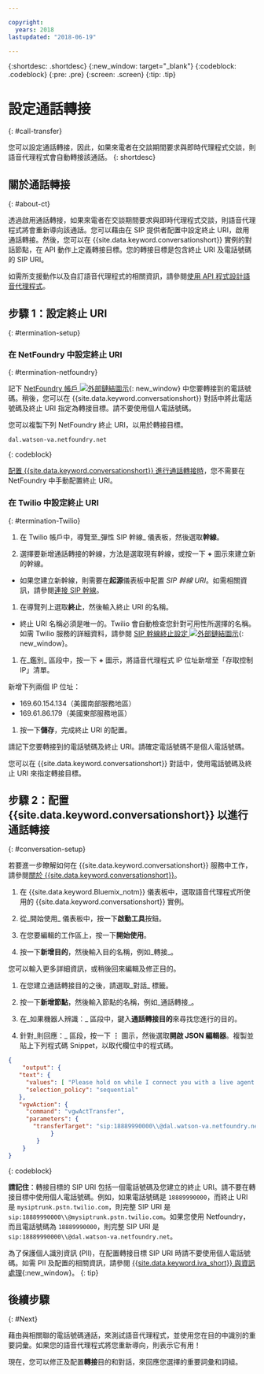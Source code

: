```yaml
---

copyright:
  years: 2018
lastupdated: "2018-06-19"

---
```


{:shortdesc: .shortdesc}
{:new_window: target="_blank"}
{:codeblock: .codeblock}
{:pre: .pre}
{:screen: .screen}
{:tip: .tip}


# 設定通話轉接
{: #call-transfer}

您可以設定通話轉接，因此，如果來電者在交談期間要求與即時代理程式交談，則語音代理程式會自動轉接該通話。
{: shortdesc}

## 關於通話轉接
{: #about-ct}

透過啟用通話轉接，如果來電者在交談期間要求與即時代理程式交談，則語音代理程式將會重新導向該通話。您可以藉由在 SIP 提供者配置中設定終止 URI，啟用通話轉接。然後，您可以在 {{site.data.keyword.conversationshort}} 實例的對話節點，在 API 動作上定義轉接目標。您的轉接目標是包含終止 URI 及電話號碼的 SIP URI。

如需所支援動作以及自訂語音代理程式的相關資訊，請參閱[使用 API 程式設計語音代理程式](api.html)。

## 步驟 1：設定終止 URI
{: #termination-setup}

### 在 NetFoundry 中設定終止 URI
{: #termination-netfoundry}

記下 [NetFoundry 帳戶 ![外部鏈結圖示](../../icons/launch-glyph.svg "外部鏈結圖示")](https://watson.netfoundry.io/watson-login){: new_window} 中您要轉接到的電話號碼。稍後，您可以在 {{site.data.keyword.conversationshort}} 對話中將此電話號碼及終止 URI 指定為轉接目標。請不要使用個人電話號碼。

您可以複製下列 NetFoundry 終止 URI，以用於轉接目標。

```
dal.watson-va.netfoundry.net
```
{: codeblock}

[配置 {{site.data.keyword.conversationshort}} 進行通話轉接時](#conversation-setup)，您不需要在 NetFoundry 中手動配置終止 URI。

### 在 Twilio 中設定終止 URI
{: #termination-Twilio}

1. 在 Twilio 帳戶中，導覽至_彈性 SIP 幹線_ 儀表板，然後選取**幹線**。

1. 選擇要新增通話轉接的幹線，方法是選取現有幹線，或按一下 **+** 圖示來建立新的幹線。

  * 如果您建立新幹線，則需要在**起源**儀表板中配置 _SIP 幹線 URI_。如需相關資訊，請參閱[連接 SIP 幹線](connect-SIP.html)。

1. 在導覽列上選取**終止**，然後輸入終止 URI 的名稱。

  * 終止 URI 名稱必須是唯一的。Twilio 會自動檢查您針對可用性所選擇的名稱。如需 Twilio 服務的詳細資料，請參閱 [SIP 幹線終止設定 ![外部鏈結圖示](../../icons/launch-glyph.svg "外部鏈結圖示")](https://www.twilio.com/docs/api/sip-trunking/getting-started#termination){: new_window}。

1. 在_鑑別_ 區段中，按一下 **+** 圖示，將語音代理程式 IP 位址新增至「存取控制 IP」清單。

  新增下列兩個 IP 位址：
   * 169.60.154.134（美國南部服務地區）
   * 169.61.86.179（美國東部服務地區）

1. 按一下**儲存**，完成終止 URI 的配置。

請記下您要轉接到的電話號碼及終止 URI。請確定電話號碼不是個人電話號碼。

您可以在 {{site.data.keyword.conversationshort}} 對話中，使用電話號碼及終止 URI 來指定轉接目標。


## 步驟 2：配置 {{site.data.keyword.conversationshort}} 以進行通話轉接
{: #conversation-setup}

若要進一步瞭解如何在 {{site.data.keyword.conversationshort}} 服務中工作，請參閱[關於 {{site.data.keyword.conversationshort}}](../conversation/index.html#about)。

1. 在 {{site.data.keyword.Bluemix_notm}} 儀表板中，選取語音代理程式所使用的 {{site.data.keyword.conversationshort}} 實例。

1. 從_開始使用_ 儀表板中，按一下**啟動工具**按鈕。

1. 在您要編輯的工作區上，按一下**開始使用**。

1. 按一下**新增目的**，然後輸入目的名稱，例如_轉接_。

  您可以輸入更多詳細資訊，或稍後回來編輯及修正目的。

1. 在您建立通話轉接目的之後，請選取_對話_ 標籤。

1. 按一下**新增節點**，然後輸入節點的名稱，例如_通話轉接_。

1. 在_如果機器人辨識：_ 區段中，鍵入**通話轉接目的**來尋找您進行的目的。

1. 針對_則回應：_ 區段，按一下 **&vellip;** 圖示，然後選取**開啟 JSON 編輯器**。複製並貼上下列程式碼 Snippet，以取代欄位中的程式碼。

```json
{
    "output": {
   "text": {
     "values": [ "Please hold on while I connect you with a live agent." ],
     "selection_policy": "sequential"
   },
   "vgwAction": {
     "command": "vgwActTransfer",
     "parameters": {
       "transferTarget": "sip:18889990000\\@dal.watson-va.netfoundry.net"
            }
        }
    }
}
```
{: codeblock}

**請記住**：轉接目標的 SIP URI 包括一個電話號碼及您建立的終止 URI。請不要在轉接目標中使用個人電話號碼。例如，如果電話號碼是 `18889990000`，而終止 URI 是 `mysiptrunk.pstn.twilio.com`，則完整 SIP URI 是 `sip:18889990000\\@mysiptrunk.pstn.twilio.com`。如果您使用 Netfoundry，而且電話號碼為 `18889990000`，則完整 SIP URI 是 `sip:18889990000\\@dal.watson-va.netfoundry.net`。

為了保護個人識別資訊 (PII)，在配置轉接目標 SIP URI 時請不要使用個人電話號碼。如需 PII 及配置的相關資訊，請參閱 [{{site.data.keyword.iva_short}} 與資訊處理](infosec.html#configure_infosec){:new_window}。
{: tip}

## 後續步驟
{: #Next}

藉由與相關聯的電話號碼通話，來測試語音代理程式，並使用您在目的中識別的重要詞彙。如果您的語音代理程式將您重新導向，則表示它有用！

現在，您可以修正及配置**轉接**目的和對話，來回應您選擇的重要詞彙和詞組。
